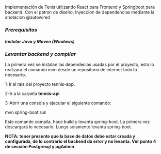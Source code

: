 Implementación  de Tenis  utilizando React para Frontend y Springboot para backend.
Con el patron de diseño, Inyeccion de dependencias mediante la anotacion @autowired


### *Prerequisitos*
##### Instalar Java y Maven (Windows)
### *Levantar backend y compilar*

La primera vez se instalan las dependecias usadas por el proyecto, esto lo realizará el comando mvn desde un repositorio de internet todo lo necesario.

1-Ir al raiz del proyecto tennis-app.

2-Ir a la carpeta **tennis-api**

3-Abrir una consola y ejecutar el siguiente comando:

mvn spring-boot:run

Este comando compila, hace build y levanta spring-boot. La primera vez descargará lo necesario. Luego solamente levanta spring-boot.

**NOTA: tener presente que la base de datos debe estar creada y configurada, de lo contrario el backend da error y no levanta. Ver punto 4 de sección Postgresql y pgAdmin.**





